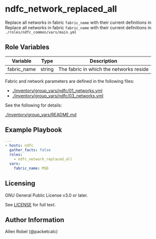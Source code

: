 # ndfc_network_replaced_all

Replace all networks in fabric ``fabric_name`` with their current definitions in Replace all networks in fabric ``fabric_name`` with their current definitions in ``./roles/ndfc_common/vars/main.yml``

## Role Variables

Variable        | Type   | Description
----------------|--------|----------------------------------------
fabric_name     | string | The fabric in which the networks reside

Fabric and network parameters are defined in the following files:

- [./inventory/group_vars/ndfc/01_networks.yml](/inventory/group_vars/ndfc/01_fabrics.yml)
- [./inventory/group_vars/ndfc/03_networks.yml](/inventory/group_vars/ndfc/03_networks.yml)

See the following for details:

[./inventory/group_vars/README.md](/inventory/group_vars/README.md)

## Example Playbook

```yaml
---
- hosts: ndfc
  gather_facts: false
  roles:
    - ndfc_network_replaced_all
  vars:
    fabric_name: MSD
```

## Licensing

GNU General Public License v3.0 or later.

See [LICENSE](https://www.gnu.org/licenses/gpl-3.0.txt) for full text.

## Author Information

Allen Robel (@packetcalc)
